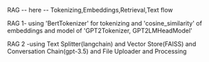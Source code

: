 RAG -- here -- Tokenizing,Embeddings,Retrieval,Text flow


RAG 1- using 'BertTokenizer' for tokenizing and 'cosine_similarity' of embeddings and model of 'GPT2Tokenizer, GPT2LMHeadModel'


RAG 2 -using Text Splitter(langchain) and Vector Store(FAISS) and Conversation Chain(gpt-3.5) and File Uploader and Processing
